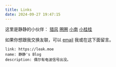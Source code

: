```yaml
---
title: Links
date: 2024-09-27 19:47:15
---
```


这里是静静的小伙伴：
[猎风](https://www.northarea.tech)
[圈圈](https://blog.tse.moe)
[小南](https://xnmoe.com)
[小桂桂](https://aza.moe)

如果你想跟我交换友联，可以 [email](mailto://i@leak.moe) 我或在这下面留言。
```
link: https://leak.moe
name: 静静's Blog
description: 偶尔有电波信号出没。
```
